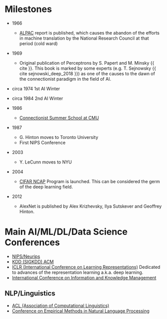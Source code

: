 # Milestones

- 1966
  - [ALPAC](https://en.wikipedia.org/wiki/Automatic_Language_Processing_Advisory_Committee) report is published, which causes the abandon of the efforts in machine translation by the National 
Research Council at that period (cold ward) 

- 1969
  - Original publication of Perceptrons by S. Papert and M. Minsky {{ cite }}. This book is marked by some
experts (e.g. T. Sejnowsky {{ cite sejnowski_deep_2018 }}) as one of the causes to the dawn of the connectionist paradigm in the field of AI.

- circa 1974 1st AI Winter

- circa 1984 2nd AI Winter

- 1986 
  - [Connectionist Summer School at CMU](http://www.lecun.org/gallery/libpro/19860701-cmu/index.html)

- 1987
  - G. Hinton moves to Toronto University
  - First NIPS Conference

- 2003
  - Y. LeCunn moves to NYU
  
- 2004
  - [CIFAR NCAP](https://cifar.ca/ai/canadas-leadership-in-ai/) Program is launched. This can be considered the germ of
  the deep learning field. 
  
- 2012
  - AlexNet is published by Alex Krizhevsky, Ilya Sutskever and Geoffrey Hinton.
  
# Main AI/ML/DL/Data Science Conferences

* [NIPS/Neurips](https://nips.cc/)
* [KDD (SIGKDD) ACM](https://www.kdd.org/)
* [ICLR (International Conference on Learning Representations)](https://iclr.cc/) Dedicated to advances of the
 representation learning a.k.a. deep learning.
* [International Conference on Information and Knowledge Management](https://cikm2020.org/)

## NLP/Linguistics
* [ACL (Association of Computational Linguistics)](https://www.aclweb.org/)
* [Conference on Empirical Methods in Natural Language Processing](https://2020.emnlp.org/)